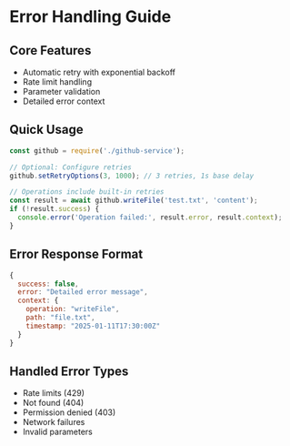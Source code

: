 # Error Handling Guide

## Core Features
- Automatic retry with exponential backoff
- Rate limit handling
- Parameter validation
- Detailed error context

## Quick Usage
```javascript
const github = require('./github-service');

// Optional: Configure retries
github.setRetryOptions(3, 1000); // 3 retries, 1s base delay

// Operations include built-in retries
const result = await github.writeFile('test.txt', 'content');
if (!result.success) {
  console.error('Operation failed:', result.error, result.context);
}
```

## Error Response Format
```javascript
{
  success: false,
  error: "Detailed error message",
  context: {
    operation: "writeFile",
    path: "file.txt",
    timestamp: "2025-01-11T17:30:00Z"
  }
}
```

## Handled Error Types
- Rate limits (429)
- Not found (404)
- Permission denied (403)
- Network failures
- Invalid parameters